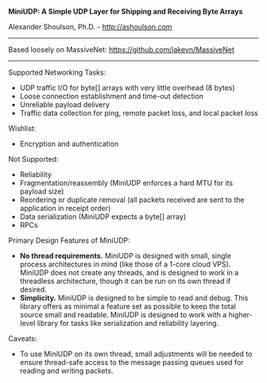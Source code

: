 **MiniUDP: A Simple UDP Layer for Shipping and Receiving Byte Arrays**

Alexander Shoulson, Ph.D. - http://ashoulson.com

---

Based loosely on MassiveNet: https://github.com/jakevn/MassiveNet

---

Supported Networking Tasks:
- UDP traffic I/O for byte[] arrays with very little overhead (8 bytes)
- Loose connection establishment and time-out detection
- Unreliable payload delivery
- Traffic data collection for ping, remote packet loss, and local packet loss

Wishlist:
- Encryption and authentication

Not Supported:
- Reliability
- Fragmentation/reassembly (MiniUDP enforces a hard MTU for its payload size)
- Reordering or duplicate removal (all packets received are sent to the application in receipt order)
- Data serialization (MiniUDP expects a byte[] array)
- RPCs

Primary Design Features of MiniUDP:
- **No thread requirements.** MiniUDP is designed with small, single process architectures in mind (like those of a 1-core cloud VPS). MiniUDP does not create any threads, and is designed to work in a threadless architecture, though it can be run on its own thread if desired.
- **Simplicity.** MiniUDP is designed to be simple to read and debug. This library offers as minimal a feature set as possible to keep the total source small and readable. MiniUDP is designed to work with a higher-level library for tasks like serialization and reliability layering.

Caveats:
- To use MiniUDP on its own thread, small adjustments will be needed to ensure thread-safe access to the message passing queues used for reading and writing packets.
